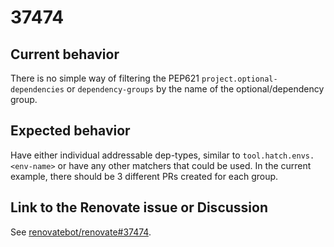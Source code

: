 # 37474

## Current behavior

There is no simple way of filtering the PEP621 `project.optional-dependencies` or
`dependency-groups` by the name of the optional/dependency group.

## Expected behavior

Have either individual addressable dep-types, similar to `tool.hatch.envs.<env-name>`
or have any other matchers that could be used. In the current example, there should
be 3 different PRs created for each group.

## Link to the Renovate issue or Discussion

See [renovatebot/renovate#37474](https://github.com/renovatebot/renovate/discussions/37474).
